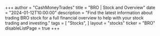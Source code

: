 +++
author = "CashMoneyTrades"
title = "BRO | Stock and Overview"
date = "2024-01-12T10:00:00"
description = "Find the latest information about trading BRO stock for a full financial overview to help with your stock trading and investing."
tags = [
   "Stocks",
]
layout = "stocks"
ticker = "BRO"
disableListPage = true
+++
